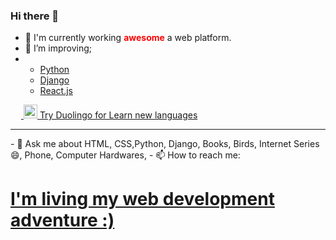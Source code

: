 ### Hi there 👋

- 🔭 I'm currently working <b style="color:red;">awesome</b> a web platform.
- 🌱 I’m improving;
- <ul><li><a href="https://en.wikipedia.org/wiki/Python_(programming_language)">Python</a></li><li><a href="https://en.wikipedia.org/wiki/Django_(web_framework)">Django</a></li><li><a href="https://en.wikipedia.org/wiki/React_(JavaScript_library)">React.js</li></ul>
<img height="17px;" src="https://img.icons8.com/ios-filled/2x/python-file.png">
 <img  height="22px;" src="https://img.icons8.com/material-rounded/2x/django.png">
  <a href= "https://invite.duolingo.com/BDHTZTB5CWWKT4EDZCLTESACDI">Try Duolingo for Learn new languages</a><hr>
- 💬 Ask me about HTML, CSS,Python, Django, Books, Birds, Internet Series 😄, Phone, Computer Hardwares, 
- 📫 How to reach me:  <a href="https://wa.me/+9005539391218?text=Hi%2C%20Enes!">

<h1>I'm living my web development adventure :)</h1>

